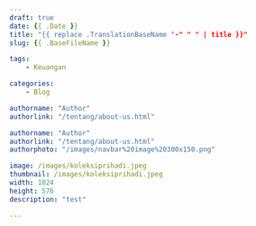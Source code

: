 ```yaml
---
draft: true
date: {{ .Date }}
title: "{{ replace .TranslationBaseName "-" " " | title }}"
slug: {{ .BaseFileName }}

tags:
    - Keuangan

categories:
    - Blog

authorname: "Author"
authorlink: "/tentang/about-us.html"

authorname: "Author"
authorlink: "/tentang/about-us.html"
authorphoto: "/images/navbar%20image%20300x150.png"

image: /images/koleksiprihadi.jpeg
thumbnail: /images/koleksiprihadi.jpeg
width: 1024
height: 576
description: "test"

---
```


